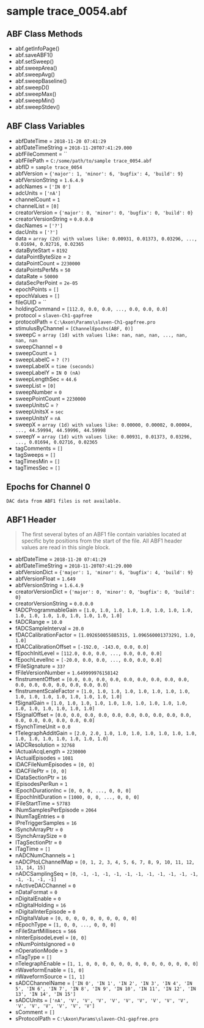 # sample trace_0054.abf

## ABF Class Methods

* abf.getInfoPage()
* abf.saveABF1()
* abf.setSweep()
* abf.sweepArea()
* abf.sweepAvg()
* abf.sweepBaseline()
* abf.sweepD()
* abf.sweepMax()
* abf.sweepMin()
* abf.sweepStdev()

## ABF Class Variables

* abfDateTime = `2018-11-20 07:41:29`
* abfDateTimeString = `2018-11-20T07:41:29.000`
* abfFileComment = ``
* abfFilePath = `C:/some/path/to/sample trace_0054.abf`
* abfID = `sample trace_0054`
* abfVersion = `{'major': 1, 'minor': 6, 'bugfix': 4, 'build': 9}`
* abfVersionString = `1.6.4.9`
* adcNames = `['IN 0']`
* adcUnits = `['nA']`
* channelCount = `1`
* channelList = `[0]`
* creatorVersion = `{'major': 0, 'minor': 0, 'bugfix': 0, 'build': 0}`
* creatorVersionString = `0.0.0.0`
* dacNames = `['?']`
* dacUnits = `['?']`
* data = `array (2d) with values like: 0.00931, 0.01373, 0.03296, ..., 0.01694, 0.02716, 0.02365`
* dataByteStart = `8192`
* dataPointByteSize = `2`
* dataPointCount = `2230000`
* dataPointsPerMs = `50`
* dataRate = `50000`
* dataSecPerPoint = `2e-05`
* epochPoints = `[]`
* epochValues = `[]`
* fileGUID = ``
* holdingCommand = `[112.0, 0.0, 0.0, ..., 0.0, 0.0, 0.0]`
* protocol = `slaven-Ch1-gapfree`
* protocolPath = `C:\Axon\Params\slaven-Ch1-gapfree.pro`
* stimulusByChannel = `[ChannelEpochs(ABF, 0)]`
* sweepC = `array (1d) with values like: nan, nan, nan, ..., nan, nan, nan`
* sweepChannel = `0`
* sweepCount = `1`
* sweepLabelC = `? (?)`
* sweepLabelX = `time (seconds)`
* sweepLabelY = `IN 0 (nA)`
* sweepLengthSec = `44.6`
* sweepList = `[0]`
* sweepNumber = `0`
* sweepPointCount = `2230000`
* sweepUnitsC = `?`
* sweepUnitsX = `sec`
* sweepUnitsY = `nA`
* sweepX = `array (1d) with values like: 0.00000, 0.00002, 0.00004, ..., 44.59994, 44.59996, 44.59998`
* sweepY = `array (1d) with values like: 0.00931, 0.01373, 0.03296, ..., 0.01694, 0.02716, 0.02365`
* tagComments = `[]`
* tagSweeps = `[]`
* tagTimesMin = `[]`
* tagTimesSec = `[]`

## Epochs for Channel 0


```
DAC data from ABF1 files is not available.
```

## ABF1 Header

> The first several bytes of an ABF1 file contain variables     located at specific byte positions from the start of the file.     All ABF1 header values are read in this single block. 

* abfDateTime = `2018-11-20 07:41:29`
* abfDateTimeString = `2018-11-20T07:41:29.000`
* abfVersionDict = `{'major': 1, 'minor': 6, 'bugfix': 4, 'build': 9}`
* abfVersionFloat = `1.649`
* abfVersionString = `1.6.4.9`
* creatorVersionDict = `{'major': 0, 'minor': 0, 'bugfix': 0, 'build': 0}`
* creatorVersionString = `0.0.0.0`
* fADCProgrammableGain = `[1.0, 1.0, 1.0, 1.0, 1.0, 1.0, 1.0, 1.0, 1.0, 1.0, 1.0, 1.0, 1.0, 1.0, 1.0, 1.0]`
* fADCRange = `10.0`
* fADCSampleInterval = `20.0`
* fDACCalibrationFactor = `[1.092650055885315, 1.096560001373291, 1.0, 1.0]`
* fDACCalibrationOffset = `[-192.0, -143.0, 0.0, 0.0]`
* fEpochInitLevel = `[112.0, 0.0, 0.0, ..., 0.0, 0.0, 0.0]`
* fEpochLevelInc = `[-20.0, 0.0, 0.0, ..., 0.0, 0.0, 0.0]`
* fFileSignature = `33?`
* fFileVersionNumber = `1.649999976158142`
* fInstrumentOffset = `[0.0, 0.0, 0.0, 0.0, 0.0, 0.0, 0.0, 0.0, 0.0, 0.0, 0.0, 0.0, 0.0, 0.0, 0.0, 0.0]`
* fInstrumentScaleFactor = `[1.0, 1.0, 1.0, 1.0, 1.0, 1.0, 1.0, 1.0, 1.0, 1.0, 1.0, 1.0, 1.0, 1.0, 1.0, 1.0]`
* fSignalGain = `[1.0, 1.0, 1.0, 1.0, 1.0, 1.0, 1.0, 1.0, 1.0, 1.0, 1.0, 1.0, 1.0, 1.0, 1.0, 1.0]`
* fSignalOffset = `[0.0, 0.0, 0.0, 0.0, 0.0, 0.0, 0.0, 0.0, 0.0, 0.0, 0.0, 0.0, 0.0, 0.0, 0.0, 0.0]`
* fSynchTimeUnit = `0.0`
* fTelegraphAdditGain = `[2.0, 2.0, 1.0, 1.0, 1.0, 1.0, 1.0, 1.0, 1.0, 1.0, 1.0, 1.0, 1.0, 1.0, 1.0, 1.0]`
* lADCResolution = `32768`
* lActualAcqLength = `2230000`
* lActualEpisodes = `1081`
* lDACFileNumEpisodes = `[0, 0]`
* lDACFilePtr = `[0, 0]`
* lDataSectionPtr = `16`
* lEpisodesPerRun = `1`
* lEpochDurationInc = `[0, 0, 0, ..., 0, 0, 0]`
* lEpochInitDuration = `[1000, 0, 0, ..., 0, 0, 0]`
* lFileStartTime = `57783`
* lNumSamplesPerEpisode = `2064`
* lNumTagEntries = `0`
* lPreTriggerSamples = `16`
* lSynchArrayPtr = `0`
* lSynchArraySize = `0`
* lTagSectionPtr = `0`
* lTagTime = `[]`
* nADCNumChannels = `1`
* nADCPtoLChannelMap = `[0, 1, 2, 3, 4, 5, 6, 7, 8, 9, 10, 11, 12, 13, 14, 15]`
* nADCSamplingSeq = `[0, -1, -1, -1, -1, -1, -1, -1, -1, -1, -1, -1, -1, -1, -1, -1]`
* nActiveDACChannel = `0`
* nDataFormat = `0`
* nDigitalEnable = `0`
* nDigitalHolding = `16`
* nDigitalInterEpisode = `0`
* nDigitalValue = `[0, 0, 0, 0, 0, 0, 0, 0, 0, 0]`
* nEpochType = `[1, 0, 0, ..., 0, 0, 0]`
* nFileStartMillisecs = `566`
* nInterEpisodeLevel = `[0, 0]`
* nNumPointsIgnored = `0`
* nOperationMode = `3`
* nTagType = `[]`
* nTelegraphEnable = `[1, 1, 0, 0, 0, 0, 0, 0, 0, 0, 0, 0, 0, 0, 0, 0]`
* nWaveformEnable = `[1, 0]`
* nWaveformSource = `[1, 1]`
* sADCChannelName = `['IN 0', 'IN 1', 'IN 2', 'IN 3', 'IN 4', 'IN 5', 'IN 6', 'IN 7', 'IN 8', 'IN 9', 'IN 10', 'IN 11', 'IN 12', 'IN 13', 'IN 14', 'IN 15']`
* sADCUnits = `['nA', 'V', 'V', 'V', 'V', 'V', 'V', 'V', 'V', 'V', 'V', 'V', 'V', 'V', 'V', 'V']`
* sComment = `[]`
* sProtocolPath = `C:\Axon\Params\slaven-Ch1-gapfree.pro`
